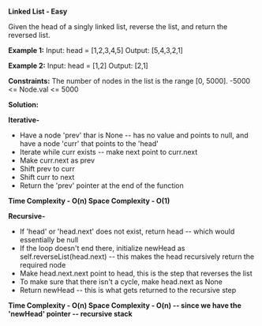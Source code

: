 **Linked List - Easy**

Given the head of a singly linked list, reverse the list, and return the reversed list.

**Example 1:**
Input: head = [1,2,3,4,5]
Output: [5,4,3,2,1]


**Example 2:**
Input: head = [1,2]
Output: [2,1]

**Constraints:**
The number of nodes in the list is the range [0, 5000].
-5000 <= Node.val <= 5000


**Solution:**

**Iterative-**
- Have a node 'prev' thar is None -- has no value and points to null, and have a node 'curr' that points to the 'head'
- Iterate while curr exists -- make next point to curr.next
- Make curr.next as prev
- Shift prev to curr
- Shift curr to next
- Return the 'prev' pointer at the end of the function
  
**Time Complexity - O(n)
Space Complexity - O(1)**

**Recursive-**
- If 'head' or 'head.next' does not exist, return head -- which would essentially be null
- If the loop doesn't end there, initialize newHead as self.reverseList(head.next) -- this makes the head recursively return the required node
- Make head.next.next point to head, this is the step that reverses the list
- To make sure that there isn't a cycle, make head.next as None
- Return newHead -- this is what gets returned to the recursive step

**Time Complexity - O(n)
Space Complexity - O(n) -- since we have the 'newHead' pointer -- recursive stack**


